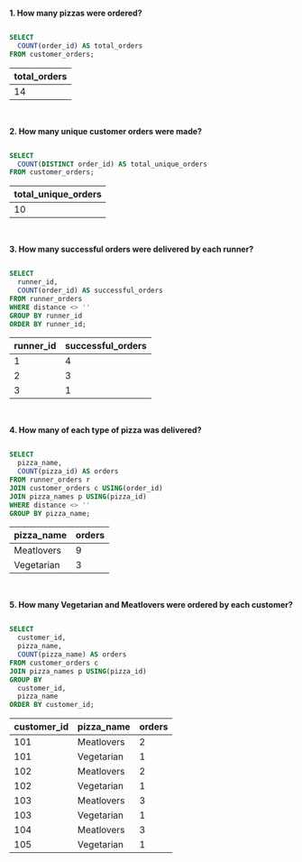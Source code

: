 **1. How many pizzas were ordered?**

````sql

SELECT 
  COUNT(order_id) AS total_orders
FROM customer_orders;

````

| total_orders |
| ------------ |
| 14           |

<br/>

**2. How many unique customer orders were made?**

````sql

SELECT 
  COUNT(DISTINCT order_id) AS total_unique_orders 
FROM customer_orders;

````

| total_unique_orders |
| ------------------- |
| 10                  |

<br/>

**3. How many successful orders were delivered by each runner?**

````sql

SELECT 
  runner_id, 
  COUNT(order_id) AS successful_orders
FROM runner_orders
WHERE distance <> ''  
GROUP BY runner_id
ORDER BY runner_id;

````

| runner_id | successful_orders |
| --------- | ----------------- |
| 1         | 4                 |
| 2         | 3                 |
| 3         | 1                 |

<br/>

**4. How many of each type of pizza was delivered?**

````sql

SELECT 
  pizza_name, 
  COUNT(pizza_id) AS orders
FROM runner_orders r
JOIN customer_orders c USING(order_id)
JOIN pizza_names p USING(pizza_id)
WHERE distance <> ''
GROUP BY pizza_name;

````

| pizza_name | orders |
| ---------- | ------ |
| Meatlovers | 9      |
| Vegetarian | 3      |

<br/>

**5. How many Vegetarian and Meatlovers were ordered by each customer?**

````sql

SELECT 
  customer_id, 
  pizza_name,
  COUNT(pizza_name) AS orders
FROM customer_orders c 
JOIN pizza_names p USING(pizza_id)
GROUP BY 
  customer_id, 
  pizza_name
ORDER BY customer_id;

````

| customer_id | pizza_name | orders |
| ----------- | ---------- | ------ |
| 101         | Meatlovers | 2      |
| 101         | Vegetarian | 1      |
| 102         | Meatlovers | 2      |
| 102         | Vegetarian | 1      |
| 103         | Meatlovers | 3      |
| 103         | Vegetarian | 1      |
| 104         | Meatlovers | 3      |
| 105         | Vegetarian | 1      |

